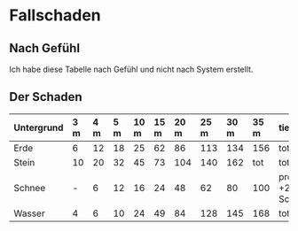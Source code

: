# Fallschaden

## Nach Gefühl

Ich habe diese Tabelle nach Gefühl und nicht nach System erstellt.

## Der Schaden

| Untergrund | 3 m | 4 m | 5 m | 10 m | 15 m | 20 m | 25 m | 30 m | 35 m | tiefer |
| :--- | :--- | :--- | :--- | :--- | :--- | :--- | :--- | :--- | :--- | :--- |
| Erde | 6 | 12 | 18 | 25 | 62 | 86 | 113 | 134 | 156 | tot |
| Stein | 10 | 20 | 32 | 45 | 73 | 104 | 140 | 162 | tot | tot |
| Schnee | - | 6 | 12 | 16 | 24 | 48 | 62 | 80 | 100 | pro 5 m +25 Schaden |
| Wasser | 4 | 6 | 10 | 24 | 49 | 84 | 128 | 145 | 168 | tot |


